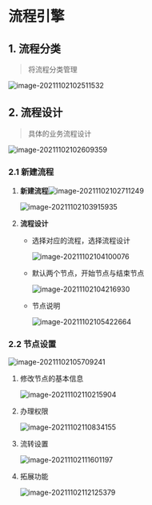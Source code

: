 # 流程引擎



## 1. 流程分类

> 将流程分类管理

![image-20211102102511532](https://gitee.com/testlyx/cloudimage/raw/master/img/image-20211102102511532.png)





## 2. 流程设计

> 具体的业务流程设计

![image-20211102102609359](https://gitee.com/testlyx/cloudimage/raw/master/img/image-20211102102609359.png)



### 2.1 新建流程

1. **新建流程**![image-20211102102711249](https://gitee.com/testlyx/cloudimage/raw/master/img/image-20211102102711249.png)

   ![image-20211102103915935](https://gitee.com/testlyx/cloudimage/raw/master/img/image-20211102103915935.png) 



2. **流程设计**

   * 选择对应的流程，选择流程设计

     ![image-20211102104100076](https://gitee.com/testlyx/cloudimage/raw/master/img/image-20211102104100076.png) 

   * 默认两个节点，开始节点与结束节点

     ![image-20211102104216930](https://gitee.com/testlyx/cloudimage/raw/master/img/image-20211102104216930.png) 

   * 节点说明

     ![image-20211102105422664](https://gitee.com/testlyx/cloudimage/raw/master/img/image-20211102105422664.png) 



### 2.2 节点设置

![image-20211102105709241](https://gitee.com/testlyx/cloudimage/raw/master/img/image-20211102105709241.png)



1. 修改节点的基本信息

   ![image-20211102110215904](https://gitee.com/testlyx/cloudimage/raw/master/img/image-20211102110215904.png) 



2. 办理权限

   ![image-20211102110834155](https://gitee.com/testlyx/cloudimage/raw/master/img/image-20211102110834155.png) 



3. 流转设置

   ![image-20211102111601197](https://gitee.com/testlyx/cloudimage/raw/master/img/image-20211102111601197.png) 



4. 拓展功能

   ![image-20211102112125379](https://gitee.com/testlyx/cloudimage/raw/master/img/image-20211102112125379.png) 